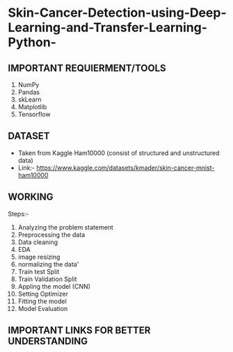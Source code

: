 # Skin-Cancer-Detection-using-Deep-Learning-and-Transfer-Learning-Python-
## IMPORTANT REQUIERMENT/TOOLS
1. NumPy
2. Pandas
3. skLearn
4. Matplotlib
5. Tensorflow

## DATASET
* Taken from Kaggle Ham10000 (consist of structured and unstructured data)
* Link:- https://www.kaggle.com/datasets/kmader/skin-cancer-mnist-ham10000

## WORKING
Steps:-
1. Analyzing the problem statement
2. Preprocessing the data
3. Data cleaning 
4. EDA
5. image resizing
6. normalizing the data'
7. Train test Split
8. Train Validation Split
9. Appling the model (CNN)
10. Setting Optimizer
11. Fitting the model
12. Model Evaluation



## IMPORTANT LINKS FOR BETTER UNDERSTANDING

